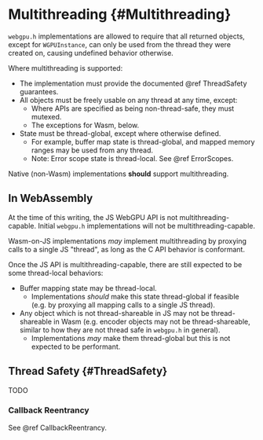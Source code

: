 # Multithreading {#Multithreading}

`webgpu.h` implementations are allowed to require that all returned objects, except for `WGPUInstance`, can only be used from the thread they were created on, causing undefined behavior otherwise.

Where multithreading is supported:

- The implementation must provide the documented @ref ThreadSafety guarantees.
- All objects must be freely usable on any thread at any time, except:
    - Where APIs are specified as being non-thread-safe, they must mutexed.
    - The exceptions for Wasm, below.
- State must be thread-global, except where otherwise defined.
    - For example, buffer map state is thread-global, and mapped memory ranges may be used from any thread.
    - Note: Error scope state is thread-local. See @ref ErrorScopes.

Native (non-Wasm) implementations **should** support multithreading.

## In WebAssembly

At the time of this writing, the JS WebGPU API is not multithreading-capable.
Initial `webgpu.h` implementations will not be multithreading-capable.

Wasm-on-JS implementations *may* implement multithreading by proxying calls to a single JS "thread", as long as the C API behavior is conformant.

Once the JS API is multithreading-capable, there are still expected to be some thread-local behaviors:

- Buffer mapping state may be thread-local.
    - Implementations *should* make this state thread-global if feasible (e.g. by proxying all mapping calls to a single JS thread).
- Any object which is not thread-shareable in JS may not be thread-shareable in Wasm (e.g. encoder objects may not be thread-shareable, similar to how they are not thread safe in `webgpu.h` in general).
    - Implementations *may* make them thread-global but this is not expected to be performant.

## Thread Safety {#ThreadSafety}

TODO

### Callback Reentrancy

See @ref CallbackReentrancy.
